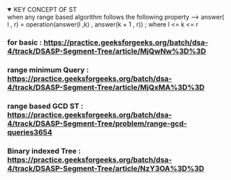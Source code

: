 <details open>
<summary>KEY CONCEPT OF ST</summary>
when any range based algorithm follows the following property --> answer( l , r) = operation(answer(l ,k) , answer(k + 1 , r)) ; where l <= k <= r
</details>


### for basic : https://practice.geeksforgeeks.org/batch/dsa-4/track/DSASP-Segment-Tree/article/MjQwNw%3D%3D
### range minimum Query : https://practice.geeksforgeeks.org/batch/dsa-4/track/DSASP-Segment-Tree/article/MjQxMA%3D%3D
### range based GCD ST  : https://practice.geeksforgeeks.org/batch/dsa-4/track/DSASP-Segment-Tree/problem/range-gcd-queries3654
### Binary indexed Tree : https://practice.geeksforgeeks.org/batch/dsa-4/track/DSASP-Segment-Tree/article/NzY3OA%3D%3D
### 
